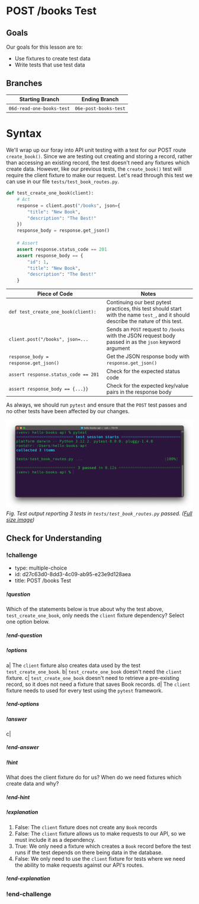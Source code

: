 # POST /books Test

## Goals

Our goals for this lesson are to:
- Use fixtures to create test data
- Write tests that use test data

## Branches

| Starting Branch | Ending Branch|
|--|--|
|`06d-read-one-books-test` |`06e-post-books-test`|


# Syntax

We'll wrap up our foray into API unit testing with a test for our POST route `create_book()`. Since we are testing out creating and storing a record, rather than accessing an existing record, the test doesn't need any fixtures which create data. However, like our previous tests, the `create_book()` test will require the client fixture to make our request. Let's read through this test we can use in our file `tests/test_book_routes.py`.

```python
def test_create_one_book(client):
    # Act
    response = client.post("/books", json={
        "title": "New Book",
        "description": "The Best!"
    })
    response_body = response.get_json()

    # Assert
    assert response.status_code == 201
    assert response_body == {
        "id": 1,
        "title": "New Book",
        "description": "The Best!"
    }
```

| <div style="min-width:250px;"> Piece of Code </div> | Notes|
|--|--|
|`def test_create_one_book(client):` | Continuing our best pytest practices, this test should start with the name `test_`, and it should describe the nature of this test.|
|`client.post("/books", json=...`|Sends an `POST` request to `/books` with the JSON request body passed in as the `json` keyword argument| 
| `response_body = response.get_json()`| Get the JSON response body with `response.get_json()`|
|`assert response.status_code == 201`|Check for the expected status code|
|`assert response_body == {...}}`| Check for the expected key/value pairs in the response body|

As always, we should run `pytest` and ensure that the `POST` test passes and no other tests have been affected by our changes.

![Screenshot of pytest test result: 3 tests in tests/test_book_routes.py passed](../assets/api-6-testing/api-6-testing_post_test_success.png)  
_Fig. Test output reporting 3 tests in `tests/test_book_routes.py` passed. ([Full size image](../assets/api-6-testing/api-6-testing_post_test_success.png))_

## Check for Understanding

<!-- prettier-ignore-start -->
### !challenge
* type: multiple-choice
* id: d27c63d0-8dd3-4c09-ab95-e23e9d128aea
* title: POST /books Test
##### !question

Which of the statements below is true about why the test above, `test_create_one_book`, only needs the `client` fixture dependency? Select one option below.

##### !end-question
##### !options

a| The `client` fixture also creates data used by the test `test_create_one_book`.
b| `test_create_one_book` doesn't need the `client` fixture.
c| `test_create_one_book` doesn't need to retrieve a pre-existing record, so it does not need a fixture that saves Book records.
d| The `client` fixture needs to used for every test using the `pytest` framework.

##### !end-options
##### !answer

c|

##### !end-answer
##### !hint

What does the client fixture do for us? When do we need fixtures which create data and why?

##### !end-hint
##### !explanation

1. False: The `client` fixture does not create any `Book` records
2. False: The `client` fixture allows us to make requests to our API, so we must include it as a dependency.
3. True: We only need a fixture which creates a `Book` record before the test runs if the test depends on there being data in the database.
4. False: We only need to use the `client` fixture for tests where we need the ability to make requests against our API's routes.

##### !end-explanation
### !end-challenge
<!-- prettier-ignore-end -->